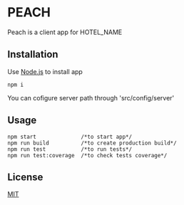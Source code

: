 # PEACH

Peach is a client app for HOTEL_NAME

## Installation

Use [Node.js](https://nodejs.org/en/) to install app

```node
npm i
```

You can cofigure server path through 'src/config/server'

## Usage

```node
npm start              /*to start app*/
npm run build          /*to create production build*/
npm run test           /*to run tests*/
npm run test:coverage  /*to check tests coverage*/
```

## License

[MIT](https://choosealicense.com/licenses/mit/)